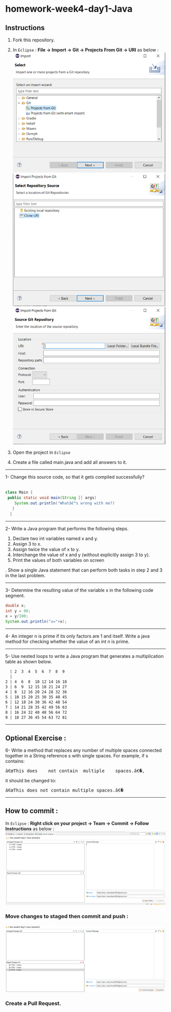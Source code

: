 # homework-week4-day1-Java
## Instructions
1. Fork this repository.
2. In ```Eclipse``` : **File -> Import -> Git -> Projects From Git -> URI** as below : 
![alternative](images/1.PNG)
![alternative](images/2.PNG)
![alternative](images/3.PNG)

3. Open the project in ```Eclipse```

3. Create a file called main.java and add all answers to it. 

---
1- Change this source code, so that it gets
compiled successfully?

```java

class Main {
 public static void main(String [] args)
    System.out.println("Whatâ€™s wrong with me?)
   }
  }

```
---

 2-  Write a Java program that performs the following steps.
 1. Declare two int variables named x and y.
 2. Assign 3 to x.
 3. Assign twice the value of x to y.
 4. Interchange the value of x and y (without explicitly
assign 3 to y).
 5. Print the values of both variables on screen

. Show a single Java statement that can perform both tasks in step
2 and 3 in the last problem.


---
3- Determine the resulting value of the variable x in the following
code segment.
```java
double x;
int y = 90;
x = y/100;
System.out.println("x="+x);
```


---
4- An integer n is prime if its only factors are 1 and itself. Write a java method for checking whether the value of an int n is
prime. 


---
5- Use nested loops to write a Java program that generates a
multiplication table as shown below.
```
  | 2  3  4  5  6  7  8  9
  |
2 | 4  6  8  10 12 14 16 18
3 | 6  9  12 15 18 21 24 27
4 | 8  12 16 20 24 28 32 36
5 | 10 15 20 25 30 35 40 45
6 | 12 18 24 30 36 42 48 54
7 | 14 21 28 35 42 49 56 63
8 | 16 24 32 40 48 56 64 72
9 | 18 27 36 45 54 63 72 81
```
---
## Optional Exercise :
6- Write a method that replaces any number of multiple
spaces connected together in a String reference s with single
spaces.
For example, if s contains:
<pre>â€œThis does    not contain  multiple    spaces.â€�,</pre>
it should be changed to:
<pre>â€œThis does not contain multiple spaces.â€�</pre>

---
## How to commit :
In ```Eclipse``` : **Right click on your project -> Team -> Commit -> Follow Instructions** as below : 
![alternative](images/4.PNG)

### Move changes to staged then commit and push :

![alternative](images/5.PNG)

### Create a Pull Request.
